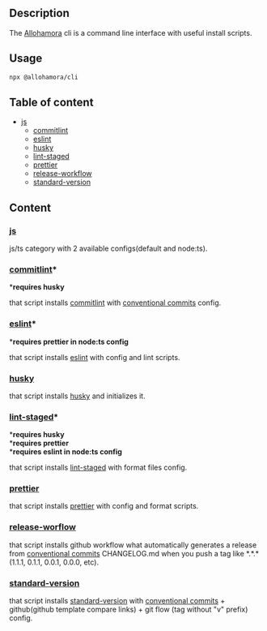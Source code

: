 ## Description

The [Allohamora](https://github.com/Allohamora) cli is a command line interface with useful install scripts.

## Usage

```bash
npx @allohamora/cli
```

## Table of content

- [js](#js) 
  - [commitlint](#commitlint)
  - [eslint](#eslint)
  - [husky](#husky)
  - [lint-staged](#lint-staged)
  - [prettier](#prettier)
  - [release-workflow](#release-worflow)
  - [standard-version](#standard-version)

## Content

### [js](https://github.com/Allohamora/cli/blob/master/src/categories/js/index.ts)

js/ts category with 2 available configs(default and node:ts).

### [commitlint](https://github.com/Allohamora/cli/blob/master/src/categories/js/commitlint.ts)*

***requires husky**

that script installs [commitlint](https://github.com/conventional-changelog/commitlint) with [conventional commits](https://www.conventionalcommits.org/en/v1.0.0/) config.

### [eslint](https://github.com/Allohamora/cli/blob/master/src/categories/js/eslint.ts)*

***requires prettier in node:ts config**

that script installs [eslint](https://github.com/eslint/eslint) with config and lint scripts.

### [husky](https://github.com/Allohamora/cli/blob/master/src/categories/js/husky.ts)

that script installs [husky](https://github.com/typicode/husky) and initializes it.

### [lint-staged](https://github.com/Allohamora/cli/blob/master/src/categories/js/lint-staged.ts)*

***requires husky**\
***requires prettier**\
***requires eslint in node:ts config**

that script installs [lint-staged](https://github.com/okonet/lint-staged) with format files config.

### [prettier](https://github.com/Allohamora/cli/blob/master/src/categories/js/prettier.ts)

that script installs [prettier](https://github.com/prettier/prettier) with config and format scripts.

### [release-worflow](https://github.com/Allohamora/cli/blob/master/src/categories/js/release-worflow.ts)

that script installs github workflow what automatically generates a release from [conventional commits](https://www.conventionalcommits.org/en/v1.0.0/) CHANGELOG.md when you push a tag like \*.\*.\*(1.1.1, 0.1.1, 0.0.1, 0.0.0, etc).

### [standard-version](https://github.com/Allohamora/cli/blob/master/src/categories/js/standard-verstion.ts)

that script installs [standard-version](https://github.com/conventional-changelog/standard-version) with [conventional commits](https://www.conventionalcommits.org/en/v1.0.0/) + github(github template compare links) + git flow (tag without "v" prefix) config.
